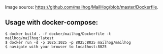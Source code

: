 Image source: https://github.com/mailhog/MailHog/blob/master/Dockerfile.


## Usage with docker-compose:

    $ docker build . -f docker/mailhog/Dockerfile -t mailhog/mailhog:latest
    $ docker run -d -p 1025:1025 -p 8025:8025 mailhog/mailhog
    $ navigate with your browser to localhost:8025
